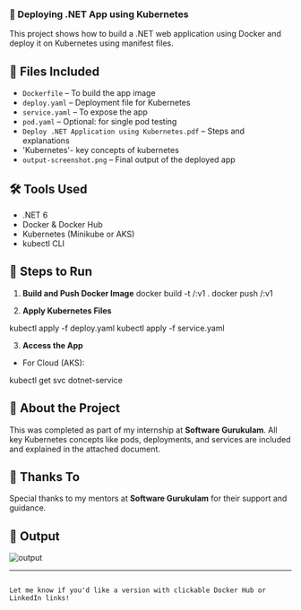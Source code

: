 ### 🚀 Deploying .NET App using Kubernetes

This project shows how to build a .NET web application using Docker and deploy it on Kubernetes using manifest files.

## 📁 Files Included

- `Dockerfile` – To build the app image  
- `deploy.yaml` – Deployment file for Kubernetes  
- `service.yaml` – To expose the app  
- `pod.yaml` – Optional: for single pod testing  
- `Deploy .NET Application using Kubernetes.pdf` – Steps and explanations
- 'Kubernetes'- key concepts of kubernetes
- `output-screenshot.png` – Final output of the deployed app


## 🛠️ Tools Used

- .NET 6  
- Docker & Docker Hub  
- Kubernetes (Minikube or AKS)  
- kubectl CLI


## 🔧 Steps to Run

1. **Build and Push Docker Image**
docker build -t <your-dockerhub-username>/<image-name>:v1 .
docker push <your-dockerhub-username>/<image-name>:v1

2. **Apply Kubernetes Files**

kubectl apply -f deploy.yaml
kubectl apply -f service.yaml

3. **Access the App**

* For Cloud (AKS):

kubectl get svc dotnet-service


## 📘 About the Project

This was completed as part of my internship at **Software Gurukulam**.
All key Kubernetes concepts like pods, deployments, and services are included and explained in the attached document.


## 🙏 Thanks To

Special thanks to my mentors at **Software Gurukulam** for their support and guidance.

## 📸 Output

![output](https://github.com/user-attachments/assets/813a222b-311b-4901-91b3-274b315eb2ba)


---

```

Let me know if you'd like a version with clickable Docker Hub or LinkedIn links!
```
